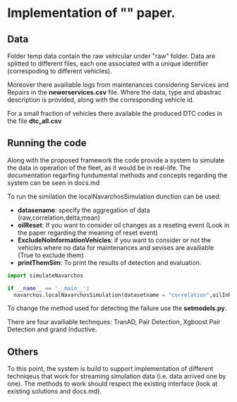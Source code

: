 # Implementation of "" paper.

## Data

Folder temp data contain the raw vehicular under "raw" folder. Data are splitted to different files, each one associated with a unique identifier (correspoding to different vehicles).

Moreover there availiable logs from maintenances considering Services and Repairs in the **newerservices.csv** file. Where the data, type and abastrac description is provided, along with the corresponding vehicle id.

For a small fraction of vehicles there available the produced DTC codes in the file **dtc_all.csv**

## Running the code

Along with the proposed framework the code provide a system to simulate the data in operation of the fleet, as it would be in real-life. 
The documentation regarfing fundumental methods and concepts regarding the system can be seen in docs.md

To run the similation the localNavarchosSimulation dunction can be used:

 - **datasename**: specify the aggregation of data (raw,correlation,delta,mean)
 - **oilReset**: If you want to consider oil changes as a reseting event (Look in the paper regarding the meaning of reset event)
 - **ExcludeNoInformationVehicles**: if you want to consider or not the vehicles where no data for maintenances and sevises are availiable (True to exclude them)
 - **printThemSim**: To print the results of detection and evaluation.


```python
import simulateNavarchos

if __name__ == '__main__':
  navarchos.localNavarchosSimulation(datasetname = "correlation",oilInReset=False,ExcludeNoInformationVehicles=True,printThemSim

```
To change the method used for detecting the failure use the **setmodels.py**.

There are four availiable technques: TranAD, Pair Detection, Xgboost Pair Detection and grand Inductive. 

## Others

To this point, the system is build to support implementation of different techniqeus that work for streaming simulation data (i.e. data arrived one by one). The methods to work should respect the existing interface (look at existing solutions and docs.md).

